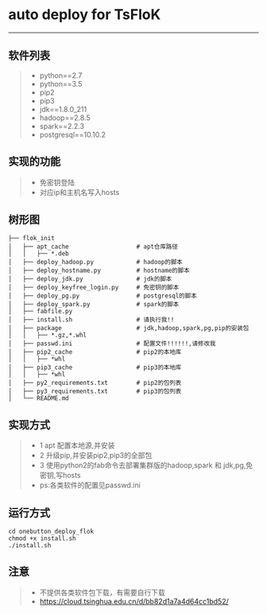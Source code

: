 # auto deploy for TsFloK
------
## 软件列表
>* python==2.7
>* python==3.5
>* pip2
>* pip3
>* jdk==1.8.0_211
>* hadoop==2.8.5
>* spark==2.2.3
>* postgresql==10.10.2
## 实现的功能
>* 免密钥登陆
>* 对应ip和主机名写入hosts
## 树形图
```
├── flok_init
│   ├── apt_cache                   # apt仓库路径
│   │   ├── *.deb
│   ├── deploy_hadoop.py            # hadoop的脚本
│   ├── deploy_hostname.py          # hostname的脚本
│   ├── deploy_jdk.py               # jdk的脚本
│   ├── deploy_keyfree_login.py     # 免密钥的脚本
│   ├── deploy_pg.py                # postgresql的脚本
│   ├── deploy_spark.py             # spark的脚本
│   ├── fabfile.py
│   ├── install.sh                  # 请执行我!!
│   ├── package                     # jdk,hadoop,spark,pg,pip的安装包
│   │   ├── *.gz,*.whl
│   ├── passwd.ini                  # 配置文件!!!!!!,请修改我
│   ├── pip2_cache                  # pip2的本地库
│   │   ├── *whl
│   ├── pip3_cache                  # pip3的本地库
│   │   ├── *whl
│   ├── py2_requirements.txt        # pip2的包列表
│   ├── py3_requirements.txt        # pip3的包列表
│   └── README.md
```
## 实现方式
>* 1 apt 配置本地源,并安装
>* 2 升级pip,并安装pip2,pip3的全部包
>* 3 使用python2的fab命令去部署集群版的hadoop,spark 和 jdk,pg,免密钥,写hosts
>* ps:各类软件的配置见passwd.ini


## 运行方式
```shell script
cd onebutton_deploy_flok
chmod +x install.sh
./install.sh
```
## 注意
>* 不提供各类软件包下载，有需要自行下载
>* https://cloud.tsinghua.edu.cn/d/bb82d1a7a4d64cc1bd52/
